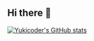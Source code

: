 ## Hi there 👋

<!--
**yukicoder0509/yukicoder0509** is a ✨ _special_ ✨ repository because its `README.md` (this file) appears on your GitHub profile.

Here are some ideas to get you started:

- 🔭 I’m currently working on ...
- 🌱 I’m currently learning ...
- 👯 I’m looking to collaborate on ...
- 🤔 I’m looking for help with ...
- 💬 Ask me about ...
- 📫 How to reach me: ...
- 😄 Pronouns: ...
- ⚡ Fun fact: ...
-->
[![Yukicoder's GitHub stats](https://github-readme-stats.vercel.app/api?username=yukicoder0509)](https://github.com/anuraghazra/github-readme-stats)
